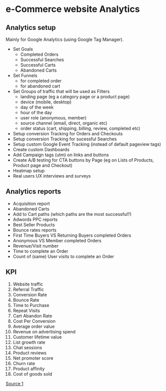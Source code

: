# e-Commerce website Analytics

## Analytics setup
Mainly for Google Analytics (using Google Tag Manager).

- Set Goals
  - Completed Orders
  - Successful Searches
  - Successful Carts
  - Abandoned Carts
- Set Funnels
  - for completed order
  - for abandoned cart
- Set Groups of traffic that will be used as Filters
  - landing page (eg a category page or a product page)
  - device (mobile, desktop)
  - day of the week
  - hour of the day
  - user role (anonymous, member)
  - source channel (email, direct, organic etc)
  - order status (cart, shipping, billing, review, completed etc)
- Setup conversion Tracking for Orders and Checkouts
- Setup conversion Tracking for sucessful Searches
- Setup custom Google Event Tracking (instead of default pageview tags)
- Create custom Dashboards
- Add Campaign tags (utm) on links and buttons
- Create A/B testing for CTA buttons by Page (eg on Lists of Products, Product page and Checkout)
- Heatmap setup
- Real users UX interviews and surveys

## Analytics reports
- Acquisition report
- Abandoned Carts
- Add to Cart paths (which paths are the most successful?)
- Adwords PPC reports
- Best Seller Products
- Bounce rates reports
- First Time Buyers VS Returning Buyers completed Orders
- Anonymous VS Member completed Orders
- Revenue/Visit number
- Time to complete an Order
- Count of (same) User visits to complete an Order

## KPI
1. Website traffic
2. Referral Traffic
3. Conversion Rate
4. Bounce Rate
5. Time to Purchase
6. Repeat Visits
7. Cart Abandon Rate
8. Cost Per Conversion
9. Average order value
10. Revenue on advertising spend
11. Customer lifetime value
12. List growth rate
13. Chat sessions
14. Product reviews
15. Net promoter score
16. Churn rate
17. Product affinity
18. Cost of goods sold

[Source 1](https://www.webfx.com/industries/retail-ecommerce/ecommerce/kpis-for-ecommerce.html)

